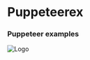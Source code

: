 # Puppeteerex
### Puppeteer examples

![Logo](https://www.sitepen.com/blog/wp-content/uploads/2017/10/blog-image.jpg "Logo")
